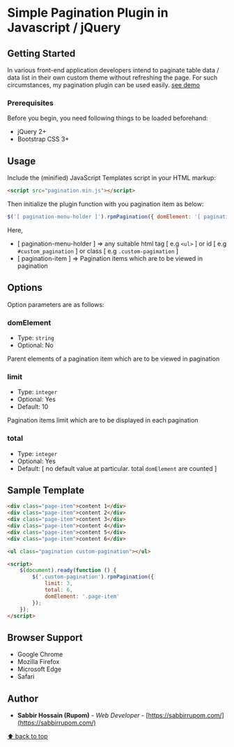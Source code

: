 # Simple Pagination Plugin in Javascript / jQuery

## Getting Started

In various front-end application developers intend to paginate table data / data list in their own custom theme without refreshing the page. For such circumstances, 
my pagination plugin can be used easily. [see demo](https://projects.sabbirrupom.com/rpm-pagination/)

### Prerequisites

Before you begin, you need following things to be loaded beforehand:

* jQuery 2+ 
* Bootstrap CSS 3+

## Usage

Include the (minified) JavaScript Templates script in your HTML markup:

```html
<script src="pagination.min.js"></script>
```

Then initialize the plugin function with you pagination item as below:

```js
$('[ pagination-menu-holder ]').rpmPagination({ domElement: '[ pagination-item ]' });
```

Here,
* [ pagination-menu-holder ] => any suitable html tag [ e.g `<ul>` ] or id [ e.g `#custom_pagination` ] or class [ e.g `.custom-pagimation` ]
* [ pagination-item ] => Pagination items which are to be viewed in pagination

## Options

Option parameters are as follows:

### domElement

- Type: `string`
- Optional: No

Parent elements of a pagination item which are to be viewed in pagination

### limit

- Type: `integer`
- Optional: Yes
- Default: 10

Pagination items limit which are to be displayed in each pagination

### total

- Type: `integer`
- Optional: Yes
- Default: [ no default value at particular. total `domElement` are counted ]

## Sample Template

```html
<div class="page-item">content 1</div>
<div class="page-item">content 2</div>
<div class="page-item">content 3</div>
<div class="page-item">content 4</div>
<div class="page-item">content 5</div>
<div class="page-item">content 6</div>

<ul class="pagination custom-pagination"></ul>

<script>
    $(document).ready(function () {
        $('.custom-pagination').rpmPagination({
            limit: 3,
            total: 6,
            domElement: '.page-item'
        });
    });
</script>
```

## Browser Support

- Google Chrome
- Mozilla Firefox
- Microsoft Edge
- Safari

## Author

* **Sabbir Hossain (Rupom)** - *Web Developer* - [https://sabbirrupom.com/](https://sabbirrupom.com/)

[⬆ back to top](#topics-list-container)


